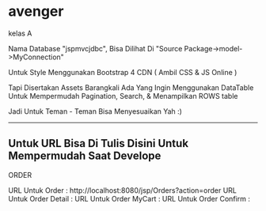 # avenger
kelas A

Nama Database "jspmvcjdbc", Bisa Dilihat Di "Source Package->model->MyConnection"

Untuk Style Menggunakan Bootstrap 4 CDN ( Ambil CSS & JS Online )

Tapi Disertakan Assets Barangkali Ada Yang Ingin Menggunakan DataTable Untuk Mempermudah Pagination, Search, & Menampilkan ROWS table

Jadi Untuk Teman - Teman Bisa Menyesuaikan Yah :)

---------------------------------------------------------------
Untuk URL Bisa Di Tulis Disini Untuk Mempermudah Saat Develope
---------------------------------------------------------------

ORDER

URL Untuk Order         : http://localhost:8080/jsp/Orders?action=order
URL Untuk Order Detail  :
URL Untuk Order MyCart  :
URL Untuk Order Confirm :
